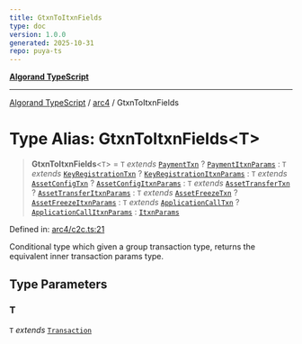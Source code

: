 ```yaml
---
title: GtxnToItxnFields
type: doc
version: 1.0.0
generated: 2025-10-31
repo: puya-ts
---
```

[**Algorand TypeScript**](../../README.md)

***

[Algorand TypeScript](../../modules.md) / [arc4](../README.md) / GtxnToItxnFields

# Type Alias: GtxnToItxnFields\<T\>

> **GtxnToItxnFields**\<`T`\> = `T` *extends* [`PaymentTxn`](../../gtxn/namespaces/gtxn/interfaces/PaymentTxn.md) ? [`PaymentItxnParams`](../../itxn/namespaces/itxn/classes/PaymentItxnParams.md) : `T` *extends* [`KeyRegistrationTxn`](../../gtxn/namespaces/gtxn/interfaces/KeyRegistrationTxn.md) ? [`KeyRegistrationItxnParams`](../../itxn/namespaces/itxn/classes/KeyRegistrationItxnParams.md) : `T` *extends* [`AssetConfigTxn`](../../gtxn/namespaces/gtxn/interfaces/AssetConfigTxn.md) ? [`AssetConfigItxnParams`](../../itxn/namespaces/itxn/classes/AssetConfigItxnParams.md) : `T` *extends* [`AssetTransferTxn`](../../gtxn/namespaces/gtxn/interfaces/AssetTransferTxn.md) ? [`AssetTransferItxnParams`](../../itxn/namespaces/itxn/classes/AssetTransferItxnParams.md) : `T` *extends* [`AssetFreezeTxn`](../../gtxn/namespaces/gtxn/interfaces/AssetFreezeTxn.md) ? [`AssetFreezeItxnParams`](../../itxn/namespaces/itxn/classes/AssetFreezeItxnParams.md) : `T` *extends* [`ApplicationCallTxn`](../../gtxn/namespaces/gtxn/interfaces/ApplicationCallTxn.md) ? [`ApplicationCallItxnParams`](../../itxn/namespaces/itxn/classes/ApplicationCallItxnParams.md) : [`ItxnParams`](../../itxn/namespaces/itxn/type-aliases/ItxnParams.md)

Defined in: [arc4/c2c.ts:21](https://github.com/algorandfoundation/puya-ts/blob/main/packages/algo-ts/src/arc4/c2c.ts#L21)

Conditional type which given a group transaction type, returns the equivalent inner transaction
params type.

## Type Parameters

### T

`T` *extends* [`Transaction`](../../gtxn/namespaces/gtxn/type-aliases/Transaction.md)
